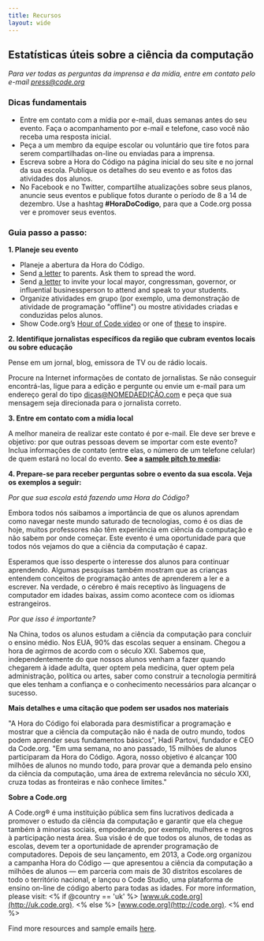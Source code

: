 ```yaml
---
title: Recursos 
layout: wide
---
```


## Estatísticas úteis sobre a ciência da computação

*Para ver todas as perguntas da imprensa e da mídia, entre em contato pelo e-mail <press@code.org>*

### Dicas fundamentais

  * Entre em contato com a mídia por e-mail, duas semanas antes do seu evento. Faça o acompanhamento por e-mail e telefone, caso você não receba uma resposta inicial.
  * Peça a um membro da equipe escolar ou voluntário que tire fotos para serem compartilhadas on-line ou enviadas para a imprensa.
  * Escreva sobre a Hora do Código na página inicial do seu site e no jornal da sua escola. Publique os detalhes do seu evento e as fotos das atividades dos alunos.
  * No Facebook e no Twitter, compartilhe atualizações sobre seus planos, anuncie seus eventos e publique fotos durante o período de 8 a 14 de dezembro. Use a hashtag **#HoraDoCodigo**, para que a Code.org possa ver e promover seus eventos.

### Guia passo a passo:

**1. Planeje seu evento**

  * Planeje a abertura da Hora do Código.
  * Send [a letter](<%= hoc_uri('/resources/#sample-emails') %>) to parents. Ask them to spread the word.
  * Send [a letter](<%= hoc_uri('/resources/#sample-emails') %>) to invite your local mayor, congressman, governor, or influential businessperson to attend and speak to your students.
  * Organize atividades em grupo (por exemplo, uma demonstração de atividade de programação "offline") ou mostre atividades criadas e conduzidas pelos alunos.
  * Show Code.org’s [Hour of Code video](<%= hoc_uri('/') %>) or one of [these](<%= hoc_uri('/resources#videos') %>) to inspire.

**2. Identifique jornalistas específicos da região que cubram eventos locais ou sobre educação**

Pense em um jornal, blog, emissora de TV ou de rádio locais.

Procure na Internet informações de contato de jornalistas. Se não conseguir encontrá-las, ligue para a edição e pergunte ou envie um e-mail para um endereço geral do tipo dicas@NOMEDAEDIÇÃO.com e peça que sua mensagem seja direcionada para o jornalista correto.

**3. Entre em contato com a mídia local**

A melhor maneira de realizar este contato é por e-mail. Ele deve ser breve e objetivo: por que outras pessoas devem se importar com este evento? Inclua informações de contato (entre elas, o número de um telefone celular) de quem estará no local do evento. **See a [sample pitch to media](<%= hoc_uri('/resources#sample-emails') %>):**

**4. Prepare-se para receber perguntas sobre o evento da sua escola. Veja os exemplos a seguir:**

*Por que sua escola está fazendo uma Hora do Código?*

Embora todos nós saibamos a importância de que os alunos aprendam como navegar neste mundo saturado de tecnologias, como é os dias de hoje, muitos professores não têm experiência em ciência da computação e não sabem por onde começar. Este evento é uma oportunidade para que todos nós vejamos do que a ciência da computação é capaz.

Esperamos que isso desperte o interesse dos alunos para continuar aprendendo. Algumas pesquisas também mostram que as crianças entendem conceitos de programação antes de aprenderem a ler e a escrever. Na verdade, o cérebro é mais receptivo às linguagens de computador em idades baixas, assim como acontece com os idiomas estrangeiros.

*Por que isso é importante?*

Na China, todos os alunos estudam a ciência da computação para concluir o ensino médio. Nos EUA, 90% das escolas sequer a ensinam. Chegou a hora de agirmos de acordo com o século XXI. Sabemos que, independentemente do que nossos alunos venham a fazer quando chegarem à idade adulta, quer optem pela medicina, quer optem pela administração, política ou artes, saber como construir a tecnologia permitirá que eles tenham a confiança e o conhecimento necessários para alcançar o sucesso.

**Mais detalhes e uma citação que podem ser usados nos materiais**

"A Hora do Código foi elaborada para desmistificar a programação e mostrar que a ciência da computação não é nada de outro mundo, todos podem aprender seus fundamentos básicos", Hadi Partovi, fundador e CEO da Code.org. "Em uma semana, no ano passado, 15 milhões de alunos participaram da Hora do Código. Agora, nosso objetivo é alcançar 100 milhões de alunos no mundo todo, para provar que a demanda pelo ensino da ciência da computação, uma área de extrema relevância no século XXI, cruza todas as fronteiras e não conhece limites."

**Sobre a Code.org**

A Code.org® é uma instituição pública sem fins lucrativos dedicada a promover o estudo da ciência da computação e garantir que ela chegue também à minorias sociais, empoderando, por exemplo, mulheres e negros à participação nesta área. Sua visão é de que todos os alunos, de todas as escolas, devem ter a oportunidade de aprender programação de computadores. Depois de seu lançamento, em 2013, a Code.org organizou a campanha Hora do Código — que apresentou a ciência da computação a milhões de alunos — em parceria com mais de 30 distritos escolares de todo o território nacional, e lançou o Code Studio, uma plataforma de ensino on-line de código aberto para todas as idades. For more information, please visit: <% if @country == 'uk' %> [www.uk.code.org](http://uk.code.org). <% else %> [www.code.org](http://code.org). <% end %>

  
Find more resources and sample emails [here](<%= hoc_uri('/resources') %>).